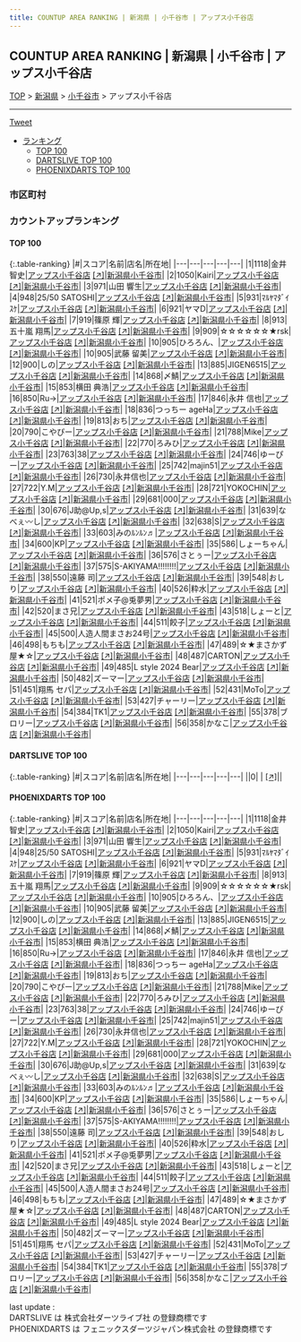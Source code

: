 ```yaml
---
title: COUNTUP AREA RANKING | 新潟県 | 小千谷市 | アップス小千谷店
---
```

## COUNTUP AREA RANKING | 新潟県 | 小千谷市 | アップス小千谷店

[TOP](/darts/rank/) > [新潟県](/darts/rank/新潟県/) > [小千谷市](/darts/rank/新潟県/小千谷市/) > アップス小千谷店

___

<a href="https://twitter.com/share?ref_src=twsrc%5Etfw" data-text="COUNTUP AREA RANKING | 新潟県小千谷市アップス小千谷店" class="twitter-share-button" data-hashtags="DARTSLIVE,PHOENIXDARTS,darts,ダーツ" data-show-count="false">Tweet</a>

* [ランキング](#カウントアップランキング)
    * [TOP 100](#top-100)
    * [DARTSLIVE TOP 100](#dartslive-top-100)
    * [PHOENIXDARTS TOP 100](#phoenixdarts-top-100)

### 市区町村

<ul>

</ul>

### カウントアップランキング

#### TOP 100



{:.table-ranking}
|#|スコア|名前|店名|所在地|
|---|---|---|---|---|
|1|1118|<span class="rank-name-pd"><span class="pro-icon-pd"></span>金井 智史</span>|<a href="/darts/rank/shops/81180.html">アップス小千谷店</a> <a href="https://vs.phoenixdarts.com/jp/shop/shopDetailInfo/s_81180?s_seq=81180">[↗]</a>|<a href="/darts/rank/新潟県/小千谷市">新潟県小千谷市</a>|
|2|1050|<span class="rank-name-pd">Kairi</span>|<a href="/darts/rank/shops/81180.html">アップス小千谷店</a> <a href="https://vs.phoenixdarts.com/jp/shop/shopDetailInfo/s_81180?s_seq=81180">[↗]</a>|<a href="/darts/rank/新潟県/小千谷市">新潟県小千谷市</a>|
|3|971|<span class="rank-name-pd"><span class="pro-icon-pd"></span>山田 響生</span>|<a href="/darts/rank/shops/81180.html">アップス小千谷店</a> <a href="https://vs.phoenixdarts.com/jp/shop/shopDetailInfo/s_81180?s_seq=81180">[↗]</a>|<a href="/darts/rank/新潟県/小千谷市">新潟県小千谷市</a>|
|4|948|<span class="rank-name-pd">25/50 SATOSHI</span>|<a href="/darts/rank/shops/81180.html">アップス小千谷店</a> <a href="https://vs.phoenixdarts.com/jp/shop/shopDetailInfo/s_81180?s_seq=81180">[↗]</a>|<a href="/darts/rank/新潟県/小千谷市">新潟県小千谷市</a>|
|5|931|<span class="rank-name-pd">ﾏﾙﾔﾏﾀﾞｲｽｹ</span>|<a href="/darts/rank/shops/81180.html">アップス小千谷店</a> <a href="https://vs.phoenixdarts.com/jp/shop/shopDetailInfo/s_81180?s_seq=81180">[↗]</a>|<a href="/darts/rank/新潟県/小千谷市">新潟県小千谷市</a>|
|6|921|<span class="rank-name-pd">ヤマD</span>|<a href="/darts/rank/shops/81180.html">アップス小千谷店</a> <a href="https://vs.phoenixdarts.com/jp/shop/shopDetailInfo/s_81180?s_seq=81180">[↗]</a>|<a href="/darts/rank/新潟県/小千谷市">新潟県小千谷市</a>|
|7|919|<span class="rank-name-pd"><span class="pro-icon-pd"></span>篠原 輝</span>|<a href="/darts/rank/shops/81180.html">アップス小千谷店</a> <a href="https://vs.phoenixdarts.com/jp/shop/shopDetailInfo/s_81180?s_seq=81180">[↗]</a>|<a href="/darts/rank/新潟県/小千谷市">新潟県小千谷市</a>|
|8|913|<span class="rank-name-pd"><span class="pro-icon-pd"></span>五十嵐 翔馬</span>|<a href="/darts/rank/shops/81180.html">アップス小千谷店</a> <a href="https://vs.phoenixdarts.com/jp/shop/shopDetailInfo/s_81180?s_seq=81180">[↗]</a>|<a href="/darts/rank/新潟県/小千谷市">新潟県小千谷市</a>|
|9|909|<span class="rank-name-pd">☆☆☆☆☆☆★rsk</span>|<a href="/darts/rank/shops/81180.html">アップス小千谷店</a> <a href="https://vs.phoenixdarts.com/jp/shop/shopDetailInfo/s_81180?s_seq=81180">[↗]</a>|<a href="/darts/rank/新潟県/小千谷市">新潟県小千谷市</a>|
|10|905|<span class="rank-name-pd">ひろろん、</span>|<a href="/darts/rank/shops/81180.html">アップス小千谷店</a> <a href="https://vs.phoenixdarts.com/jp/shop/shopDetailInfo/s_81180?s_seq=81180">[↗]</a>|<a href="/darts/rank/新潟県/小千谷市">新潟県小千谷市</a>|
|10|905|<span class="rank-name-pd">武藤 留美</span>|<a href="/darts/rank/shops/81180.html">アップス小千谷店</a> <a href="https://vs.phoenixdarts.com/jp/shop/shopDetailInfo/s_81180?s_seq=81180">[↗]</a>|<a href="/darts/rank/新潟県/小千谷市">新潟県小千谷市</a>|
|12|900|<span class="rank-name-pd">しの</span>|<a href="/darts/rank/shops/81180.html">アップス小千谷店</a> <a href="https://vs.phoenixdarts.com/jp/shop/shopDetailInfo/s_81180?s_seq=81180">[↗]</a>|<a href="/darts/rank/新潟県/小千谷市">新潟県小千谷市</a>|
|13|885|<span class="rank-name-pd">JIGEN6515</span>|<a href="/darts/rank/shops/81180.html">アップス小千谷店</a> <a href="https://vs.phoenixdarts.com/jp/shop/shopDetailInfo/s_81180?s_seq=81180">[↗]</a>|<a href="/darts/rank/新潟県/小千谷市">新潟県小千谷市</a>|
|14|868|<span class="rank-name-pd">〆鯖</span>|<a href="/darts/rank/shops/81180.html">アップス小千谷店</a> <a href="https://vs.phoenixdarts.com/jp/shop/shopDetailInfo/s_81180?s_seq=81180">[↗]</a>|<a href="/darts/rank/新潟県/小千谷市">新潟県小千谷市</a>|
|15|853|<span class="rank-name-pd">横田 典浩</span>|<a href="/darts/rank/shops/81180.html">アップス小千谷店</a> <a href="https://vs.phoenixdarts.com/jp/shop/shopDetailInfo/s_81180?s_seq=81180">[↗]</a>|<a href="/darts/rank/新潟県/小千谷市">新潟県小千谷市</a>|
|16|850|<span class="rank-name-pd">Ru→</span>|<a href="/darts/rank/shops/81180.html">アップス小千谷店</a> <a href="https://vs.phoenixdarts.com/jp/shop/shopDetailInfo/s_81180?s_seq=81180">[↗]</a>|<a href="/darts/rank/新潟県/小千谷市">新潟県小千谷市</a>|
|17|846|<span class="rank-name-pd">永井 信也</span>|<a href="/darts/rank/shops/81180.html">アップス小千谷店</a> <a href="https://vs.phoenixdarts.com/jp/shop/shopDetailInfo/s_81180?s_seq=81180">[↗]</a>|<a href="/darts/rank/新潟県/小千谷市">新潟県小千谷市</a>|
|18|836|<span class="rank-name-pd">つっちー ageHa</span>|<a href="/darts/rank/shops/81180.html">アップス小千谷店</a> <a href="https://vs.phoenixdarts.com/jp/shop/shopDetailInfo/s_81180?s_seq=81180">[↗]</a>|<a href="/darts/rank/新潟県/小千谷市">新潟県小千谷市</a>|
|19|813|<span class="rank-name-pd">おち</span>|<a href="/darts/rank/shops/81180.html">アップス小千谷店</a> <a href="https://vs.phoenixdarts.com/jp/shop/shopDetailInfo/s_81180?s_seq=81180">[↗]</a>|<a href="/darts/rank/新潟県/小千谷市">新潟県小千谷市</a>|
|20|790|<span class="rank-name-pd">こやぴー</span>|<a href="/darts/rank/shops/81180.html">アップス小千谷店</a> <a href="https://vs.phoenixdarts.com/jp/shop/shopDetailInfo/s_81180?s_seq=81180">[↗]</a>|<a href="/darts/rank/新潟県/小千谷市">新潟県小千谷市</a>|
|21|788|<span class="rank-name-pd">Mike</span>|<a href="/darts/rank/shops/81180.html">アップス小千谷店</a> <a href="https://vs.phoenixdarts.com/jp/shop/shopDetailInfo/s_81180?s_seq=81180">[↗]</a>|<a href="/darts/rank/新潟県/小千谷市">新潟県小千谷市</a>|
|22|770|<span class="rank-name-pd">ろみひ</span>|<a href="/darts/rank/shops/81180.html">アップス小千谷店</a> <a href="https://vs.phoenixdarts.com/jp/shop/shopDetailInfo/s_81180?s_seq=81180">[↗]</a>|<a href="/darts/rank/新潟県/小千谷市">新潟県小千谷市</a>|
|23|763|<span class="rank-name-pd">38</span>|<a href="/darts/rank/shops/81180.html">アップス小千谷店</a> <a href="https://vs.phoenixdarts.com/jp/shop/shopDetailInfo/s_81180?s_seq=81180">[↗]</a>|<a href="/darts/rank/新潟県/小千谷市">新潟県小千谷市</a>|
|24|746|<span class="rank-name-pd">ゆーぴー</span>|<a href="/darts/rank/shops/81180.html">アップス小千谷店</a> <a href="https://vs.phoenixdarts.com/jp/shop/shopDetailInfo/s_81180?s_seq=81180">[↗]</a>|<a href="/darts/rank/新潟県/小千谷市">新潟県小千谷市</a>|
|25|742|<span class="rank-name-pd">majin51</span>|<a href="/darts/rank/shops/81180.html">アップス小千谷店</a> <a href="https://vs.phoenixdarts.com/jp/shop/shopDetailInfo/s_81180?s_seq=81180">[↗]</a>|<a href="/darts/rank/新潟県/小千谷市">新潟県小千谷市</a>|
|26|730|<span class="rank-name-pd">永井信也</span>|<a href="/darts/rank/shops/81180.html">アップス小千谷店</a> <a href="https://vs.phoenixdarts.com/jp/shop/shopDetailInfo/s_81180?s_seq=81180">[↗]</a>|<a href="/darts/rank/新潟県/小千谷市">新潟県小千谷市</a>|
|27|722|<span class="rank-name-pd">Y.M</span>|<a href="/darts/rank/shops/81180.html">アップス小千谷店</a> <a href="https://vs.phoenixdarts.com/jp/shop/shopDetailInfo/s_81180?s_seq=81180">[↗]</a>|<a href="/darts/rank/新潟県/小千谷市">新潟県小千谷市</a>|
|28|721|<span class="rank-name-pd">YOKOCHIN</span>|<a href="/darts/rank/shops/81180.html">アップス小千谷店</a> <a href="https://vs.phoenixdarts.com/jp/shop/shopDetailInfo/s_81180?s_seq=81180">[↗]</a>|<a href="/darts/rank/新潟県/小千谷市">新潟県小千谷市</a>|
|29|681|<span class="rank-name-pd">000</span>|<a href="/darts/rank/shops/81180.html">アップス小千谷店</a> <a href="https://vs.phoenixdarts.com/jp/shop/shopDetailInfo/s_81180?s_seq=81180">[↗]</a>|<a href="/darts/rank/新潟県/小千谷市">新潟県小千谷市</a>|
|30|676|<span class="rank-name-pd">J助@Up,s</span>|<a href="/darts/rank/shops/81180.html">アップス小千谷店</a> <a href="https://vs.phoenixdarts.com/jp/shop/shopDetailInfo/s_81180?s_seq=81180">[↗]</a>|<a href="/darts/rank/新潟県/小千谷市">新潟県小千谷市</a>|
|31|639|<span class="rank-name-pd">なべぇ〰し</span>|<a href="/darts/rank/shops/81180.html">アップス小千谷店</a> <a href="https://vs.phoenixdarts.com/jp/shop/shopDetailInfo/s_81180?s_seq=81180">[↗]</a>|<a href="/darts/rank/新潟県/小千谷市">新潟県小千谷市</a>|
|32|638|<span class="rank-name-pd">S</span>|<a href="/darts/rank/shops/81180.html">アップス小千谷店</a> <a href="https://vs.phoenixdarts.com/jp/shop/shopDetailInfo/s_81180?s_seq=81180">[↗]</a>|<a href="/darts/rank/新潟県/小千谷市">新潟県小千谷市</a>|
|33|603|<span class="rank-name-pd">みのﾙﾝﾙﾝ♬</span>|<a href="/darts/rank/shops/81180.html">アップス小千谷店</a> <a href="https://vs.phoenixdarts.com/jp/shop/shopDetailInfo/s_81180?s_seq=81180">[↗]</a>|<a href="/darts/rank/新潟県/小千谷市">新潟県小千谷市</a>|
|34|600|<span class="rank-name-pd">KP</span>|<a href="/darts/rank/shops/81180.html">アップス小千谷店</a> <a href="https://vs.phoenixdarts.com/jp/shop/shopDetailInfo/s_81180?s_seq=81180">[↗]</a>|<a href="/darts/rank/新潟県/小千谷市">新潟県小千谷市</a>|
|35|586|<span class="rank-name-pd">しょーちゃん</span>|<a href="/darts/rank/shops/81180.html">アップス小千谷店</a> <a href="https://vs.phoenixdarts.com/jp/shop/shopDetailInfo/s_81180?s_seq=81180">[↗]</a>|<a href="/darts/rank/新潟県/小千谷市">新潟県小千谷市</a>|
|36|576|<span class="rank-name-pd">さとぅー</span>|<a href="/darts/rank/shops/81180.html">アップス小千谷店</a> <a href="https://vs.phoenixdarts.com/jp/shop/shopDetailInfo/s_81180?s_seq=81180">[↗]</a>|<a href="/darts/rank/新潟県/小千谷市">新潟県小千谷市</a>|
|37|575|<span class="rank-name-pd">S-AKIYAMA!!!!!!!!</span>|<a href="/darts/rank/shops/81180.html">アップス小千谷店</a> <a href="https://vs.phoenixdarts.com/jp/shop/shopDetailInfo/s_81180?s_seq=81180">[↗]</a>|<a href="/darts/rank/新潟県/小千谷市">新潟県小千谷市</a>|
|38|550|<span class="rank-name-pd">遠藤 司</span>|<a href="/darts/rank/shops/81180.html">アップス小千谷店</a> <a href="https://vs.phoenixdarts.com/jp/shop/shopDetailInfo/s_81180?s_seq=81180">[↗]</a>|<a href="/darts/rank/新潟県/小千谷市">新潟県小千谷市</a>|
|39|548|<span class="rank-name-pd">おしり</span>|<a href="/darts/rank/shops/81180.html">アップス小千谷店</a> <a href="https://vs.phoenixdarts.com/jp/shop/shopDetailInfo/s_81180?s_seq=81180">[↗]</a>|<a href="/darts/rank/新潟県/小千谷市">新潟県小千谷市</a>|
|40|526|<span class="rank-name-pd">粋水</span>|<a href="/darts/rank/shops/81180.html">アップス小千谷店</a> <a href="https://vs.phoenixdarts.com/jp/shop/shopDetailInfo/s_81180?s_seq=81180">[↗]</a>|<a href="/darts/rank/新潟県/小千谷市">新潟県小千谷市</a>|
|41|521|<span class="rank-name-pd">ポメ子@兎夢男</span>|<a href="/darts/rank/shops/81180.html">アップス小千谷店</a> <a href="https://vs.phoenixdarts.com/jp/shop/shopDetailInfo/s_81180?s_seq=81180">[↗]</a>|<a href="/darts/rank/新潟県/小千谷市">新潟県小千谷市</a>|
|42|520|<span class="rank-name-pd">まさ兄</span>|<a href="/darts/rank/shops/81180.html">アップス小千谷店</a> <a href="https://vs.phoenixdarts.com/jp/shop/shopDetailInfo/s_81180?s_seq=81180">[↗]</a>|<a href="/darts/rank/新潟県/小千谷市">新潟県小千谷市</a>|
|43|518|<span class="rank-name-pd">しょーと</span>|<a href="/darts/rank/shops/81180.html">アップス小千谷店</a> <a href="https://vs.phoenixdarts.com/jp/shop/shopDetailInfo/s_81180?s_seq=81180">[↗]</a>|<a href="/darts/rank/新潟県/小千谷市">新潟県小千谷市</a>|
|44|511|<span class="rank-name-pd">餃子</span>|<a href="/darts/rank/shops/81180.html">アップス小千谷店</a> <a href="https://vs.phoenixdarts.com/jp/shop/shopDetailInfo/s_81180?s_seq=81180">[↗]</a>|<a href="/darts/rank/新潟県/小千谷市">新潟県小千谷市</a>|
|45|500|<span class="rank-name-pd">人造人間まさお24号</span>|<a href="/darts/rank/shops/81180.html">アップス小千谷店</a> <a href="https://vs.phoenixdarts.com/jp/shop/shopDetailInfo/s_81180?s_seq=81180">[↗]</a>|<a href="/darts/rank/新潟県/小千谷市">新潟県小千谷市</a>|
|46|498|<span class="rank-name-pd">もちも</span>|<a href="/darts/rank/shops/81180.html">アップス小千谷店</a> <a href="https://vs.phoenixdarts.com/jp/shop/shopDetailInfo/s_81180?s_seq=81180">[↗]</a>|<a href="/darts/rank/新潟県/小千谷市">新潟県小千谷市</a>|
|47|489|<span class="rank-name-pd">☆★まさかず屋★☆</span>|<a href="/darts/rank/shops/81180.html">アップス小千谷店</a> <a href="https://vs.phoenixdarts.com/jp/shop/shopDetailInfo/s_81180?s_seq=81180">[↗]</a>|<a href="/darts/rank/新潟県/小千谷市">新潟県小千谷市</a>|
|48|487|<span class="rank-name-pd">CARTON</span>|<a href="/darts/rank/shops/81180.html">アップス小千谷店</a> <a href="https://vs.phoenixdarts.com/jp/shop/shopDetailInfo/s_81180?s_seq=81180">[↗]</a>|<a href="/darts/rank/新潟県/小千谷市">新潟県小千谷市</a>|
|49|485|<span class="rank-name-pd">L style 2024 Bear</span>|<a href="/darts/rank/shops/81180.html">アップス小千谷店</a> <a href="https://vs.phoenixdarts.com/jp/shop/shopDetailInfo/s_81180?s_seq=81180">[↗]</a>|<a href="/darts/rank/新潟県/小千谷市">新潟県小千谷市</a>|
|50|482|<span class="rank-name-pd">ズーマー</span>|<a href="/darts/rank/shops/81180.html">アップス小千谷店</a> <a href="https://vs.phoenixdarts.com/jp/shop/shopDetailInfo/s_81180?s_seq=81180">[↗]</a>|<a href="/darts/rank/新潟県/小千谷市">新潟県小千谷市</a>|
|51|451|<span class="rank-name-pd">翔馬 セパ</span>|<a href="/darts/rank/shops/81180.html">アップス小千谷店</a> <a href="https://vs.phoenixdarts.com/jp/shop/shopDetailInfo/s_81180?s_seq=81180">[↗]</a>|<a href="/darts/rank/新潟県/小千谷市">新潟県小千谷市</a>|
|52|431|<span class="rank-name-pd">MoTo</span>|<a href="/darts/rank/shops/81180.html">アップス小千谷店</a> <a href="https://vs.phoenixdarts.com/jp/shop/shopDetailInfo/s_81180?s_seq=81180">[↗]</a>|<a href="/darts/rank/新潟県/小千谷市">新潟県小千谷市</a>|
|53|427|<span class="rank-name-pd">チャーリー</span>|<a href="/darts/rank/shops/81180.html">アップス小千谷店</a> <a href="https://vs.phoenixdarts.com/jp/shop/shopDetailInfo/s_81180?s_seq=81180">[↗]</a>|<a href="/darts/rank/新潟県/小千谷市">新潟県小千谷市</a>|
|54|384|<span class="rank-name-pd">TK1</span>|<a href="/darts/rank/shops/81180.html">アップス小千谷店</a> <a href="https://vs.phoenixdarts.com/jp/shop/shopDetailInfo/s_81180?s_seq=81180">[↗]</a>|<a href="/darts/rank/新潟県/小千谷市">新潟県小千谷市</a>|
|55|378|<span class="rank-name-pd">ブロリー</span>|<a href="/darts/rank/shops/81180.html">アップス小千谷店</a> <a href="https://vs.phoenixdarts.com/jp/shop/shopDetailInfo/s_81180?s_seq=81180">[↗]</a>|<a href="/darts/rank/新潟県/小千谷市">新潟県小千谷市</a>|
|56|358|<span class="rank-name-pd">かなこ</span>|<a href="/darts/rank/shops/81180.html">アップス小千谷店</a> <a href="https://vs.phoenixdarts.com/jp/shop/shopDetailInfo/s_81180?s_seq=81180">[↗]</a>|<a href="/darts/rank/新潟県/小千谷市">新潟県小千谷市</a>|


#### DARTSLIVE TOP 100



{:.table-ranking}
|#|スコア|名前|店名|所在地|
|---|---|---|---|---|
||0|<span class="rank-name-dl"> </span>|<a href="/darts/rank/shops/.html"></a> <a href="">[↗]</a>|<a href="/darts/rank//"></a>|


#### PHOENIXDARTS TOP 100



{:.table-ranking}
|#|スコア|名前|店名|所在地|
|---|---|---|---|---|
|1|1118|<span class="rank-name-pd"><span class="pro-icon-pd"></span>金井 智史</span>|<a href="/darts/rank/shops/81180.html">アップス小千谷店</a> <a href="https://vs.phoenixdarts.com/jp/shop/shopDetailInfo/s_81180?s_seq=81180">[↗]</a>|<a href="/darts/rank/新潟県/小千谷市">新潟県小千谷市</a>|
|2|1050|<span class="rank-name-pd">Kairi</span>|<a href="/darts/rank/shops/81180.html">アップス小千谷店</a> <a href="https://vs.phoenixdarts.com/jp/shop/shopDetailInfo/s_81180?s_seq=81180">[↗]</a>|<a href="/darts/rank/新潟県/小千谷市">新潟県小千谷市</a>|
|3|971|<span class="rank-name-pd"><span class="pro-icon-pd"></span>山田 響生</span>|<a href="/darts/rank/shops/81180.html">アップス小千谷店</a> <a href="https://vs.phoenixdarts.com/jp/shop/shopDetailInfo/s_81180?s_seq=81180">[↗]</a>|<a href="/darts/rank/新潟県/小千谷市">新潟県小千谷市</a>|
|4|948|<span class="rank-name-pd">25/50 SATOSHI</span>|<a href="/darts/rank/shops/81180.html">アップス小千谷店</a> <a href="https://vs.phoenixdarts.com/jp/shop/shopDetailInfo/s_81180?s_seq=81180">[↗]</a>|<a href="/darts/rank/新潟県/小千谷市">新潟県小千谷市</a>|
|5|931|<span class="rank-name-pd">ﾏﾙﾔﾏﾀﾞｲｽｹ</span>|<a href="/darts/rank/shops/81180.html">アップス小千谷店</a> <a href="https://vs.phoenixdarts.com/jp/shop/shopDetailInfo/s_81180?s_seq=81180">[↗]</a>|<a href="/darts/rank/新潟県/小千谷市">新潟県小千谷市</a>|
|6|921|<span class="rank-name-pd">ヤマD</span>|<a href="/darts/rank/shops/81180.html">アップス小千谷店</a> <a href="https://vs.phoenixdarts.com/jp/shop/shopDetailInfo/s_81180?s_seq=81180">[↗]</a>|<a href="/darts/rank/新潟県/小千谷市">新潟県小千谷市</a>|
|7|919|<span class="rank-name-pd"><span class="pro-icon-pd"></span>篠原 輝</span>|<a href="/darts/rank/shops/81180.html">アップス小千谷店</a> <a href="https://vs.phoenixdarts.com/jp/shop/shopDetailInfo/s_81180?s_seq=81180">[↗]</a>|<a href="/darts/rank/新潟県/小千谷市">新潟県小千谷市</a>|
|8|913|<span class="rank-name-pd"><span class="pro-icon-pd"></span>五十嵐 翔馬</span>|<a href="/darts/rank/shops/81180.html">アップス小千谷店</a> <a href="https://vs.phoenixdarts.com/jp/shop/shopDetailInfo/s_81180?s_seq=81180">[↗]</a>|<a href="/darts/rank/新潟県/小千谷市">新潟県小千谷市</a>|
|9|909|<span class="rank-name-pd">☆☆☆☆☆☆★rsk</span>|<a href="/darts/rank/shops/81180.html">アップス小千谷店</a> <a href="https://vs.phoenixdarts.com/jp/shop/shopDetailInfo/s_81180?s_seq=81180">[↗]</a>|<a href="/darts/rank/新潟県/小千谷市">新潟県小千谷市</a>|
|10|905|<span class="rank-name-pd">ひろろん、</span>|<a href="/darts/rank/shops/81180.html">アップス小千谷店</a> <a href="https://vs.phoenixdarts.com/jp/shop/shopDetailInfo/s_81180?s_seq=81180">[↗]</a>|<a href="/darts/rank/新潟県/小千谷市">新潟県小千谷市</a>|
|10|905|<span class="rank-name-pd">武藤 留美</span>|<a href="/darts/rank/shops/81180.html">アップス小千谷店</a> <a href="https://vs.phoenixdarts.com/jp/shop/shopDetailInfo/s_81180?s_seq=81180">[↗]</a>|<a href="/darts/rank/新潟県/小千谷市">新潟県小千谷市</a>|
|12|900|<span class="rank-name-pd">しの</span>|<a href="/darts/rank/shops/81180.html">アップス小千谷店</a> <a href="https://vs.phoenixdarts.com/jp/shop/shopDetailInfo/s_81180?s_seq=81180">[↗]</a>|<a href="/darts/rank/新潟県/小千谷市">新潟県小千谷市</a>|
|13|885|<span class="rank-name-pd">JIGEN6515</span>|<a href="/darts/rank/shops/81180.html">アップス小千谷店</a> <a href="https://vs.phoenixdarts.com/jp/shop/shopDetailInfo/s_81180?s_seq=81180">[↗]</a>|<a href="/darts/rank/新潟県/小千谷市">新潟県小千谷市</a>|
|14|868|<span class="rank-name-pd">〆鯖</span>|<a href="/darts/rank/shops/81180.html">アップス小千谷店</a> <a href="https://vs.phoenixdarts.com/jp/shop/shopDetailInfo/s_81180?s_seq=81180">[↗]</a>|<a href="/darts/rank/新潟県/小千谷市">新潟県小千谷市</a>|
|15|853|<span class="rank-name-pd">横田 典浩</span>|<a href="/darts/rank/shops/81180.html">アップス小千谷店</a> <a href="https://vs.phoenixdarts.com/jp/shop/shopDetailInfo/s_81180?s_seq=81180">[↗]</a>|<a href="/darts/rank/新潟県/小千谷市">新潟県小千谷市</a>|
|16|850|<span class="rank-name-pd">Ru→</span>|<a href="/darts/rank/shops/81180.html">アップス小千谷店</a> <a href="https://vs.phoenixdarts.com/jp/shop/shopDetailInfo/s_81180?s_seq=81180">[↗]</a>|<a href="/darts/rank/新潟県/小千谷市">新潟県小千谷市</a>|
|17|846|<span class="rank-name-pd">永井 信也</span>|<a href="/darts/rank/shops/81180.html">アップス小千谷店</a> <a href="https://vs.phoenixdarts.com/jp/shop/shopDetailInfo/s_81180?s_seq=81180">[↗]</a>|<a href="/darts/rank/新潟県/小千谷市">新潟県小千谷市</a>|
|18|836|<span class="rank-name-pd">つっちー ageHa</span>|<a href="/darts/rank/shops/81180.html">アップス小千谷店</a> <a href="https://vs.phoenixdarts.com/jp/shop/shopDetailInfo/s_81180?s_seq=81180">[↗]</a>|<a href="/darts/rank/新潟県/小千谷市">新潟県小千谷市</a>|
|19|813|<span class="rank-name-pd">おち</span>|<a href="/darts/rank/shops/81180.html">アップス小千谷店</a> <a href="https://vs.phoenixdarts.com/jp/shop/shopDetailInfo/s_81180?s_seq=81180">[↗]</a>|<a href="/darts/rank/新潟県/小千谷市">新潟県小千谷市</a>|
|20|790|<span class="rank-name-pd">こやぴー</span>|<a href="/darts/rank/shops/81180.html">アップス小千谷店</a> <a href="https://vs.phoenixdarts.com/jp/shop/shopDetailInfo/s_81180?s_seq=81180">[↗]</a>|<a href="/darts/rank/新潟県/小千谷市">新潟県小千谷市</a>|
|21|788|<span class="rank-name-pd">Mike</span>|<a href="/darts/rank/shops/81180.html">アップス小千谷店</a> <a href="https://vs.phoenixdarts.com/jp/shop/shopDetailInfo/s_81180?s_seq=81180">[↗]</a>|<a href="/darts/rank/新潟県/小千谷市">新潟県小千谷市</a>|
|22|770|<span class="rank-name-pd">ろみひ</span>|<a href="/darts/rank/shops/81180.html">アップス小千谷店</a> <a href="https://vs.phoenixdarts.com/jp/shop/shopDetailInfo/s_81180?s_seq=81180">[↗]</a>|<a href="/darts/rank/新潟県/小千谷市">新潟県小千谷市</a>|
|23|763|<span class="rank-name-pd">38</span>|<a href="/darts/rank/shops/81180.html">アップス小千谷店</a> <a href="https://vs.phoenixdarts.com/jp/shop/shopDetailInfo/s_81180?s_seq=81180">[↗]</a>|<a href="/darts/rank/新潟県/小千谷市">新潟県小千谷市</a>|
|24|746|<span class="rank-name-pd">ゆーぴー</span>|<a href="/darts/rank/shops/81180.html">アップス小千谷店</a> <a href="https://vs.phoenixdarts.com/jp/shop/shopDetailInfo/s_81180?s_seq=81180">[↗]</a>|<a href="/darts/rank/新潟県/小千谷市">新潟県小千谷市</a>|
|25|742|<span class="rank-name-pd">majin51</span>|<a href="/darts/rank/shops/81180.html">アップス小千谷店</a> <a href="https://vs.phoenixdarts.com/jp/shop/shopDetailInfo/s_81180?s_seq=81180">[↗]</a>|<a href="/darts/rank/新潟県/小千谷市">新潟県小千谷市</a>|
|26|730|<span class="rank-name-pd">永井信也</span>|<a href="/darts/rank/shops/81180.html">アップス小千谷店</a> <a href="https://vs.phoenixdarts.com/jp/shop/shopDetailInfo/s_81180?s_seq=81180">[↗]</a>|<a href="/darts/rank/新潟県/小千谷市">新潟県小千谷市</a>|
|27|722|<span class="rank-name-pd">Y.M</span>|<a href="/darts/rank/shops/81180.html">アップス小千谷店</a> <a href="https://vs.phoenixdarts.com/jp/shop/shopDetailInfo/s_81180?s_seq=81180">[↗]</a>|<a href="/darts/rank/新潟県/小千谷市">新潟県小千谷市</a>|
|28|721|<span class="rank-name-pd">YOKOCHIN</span>|<a href="/darts/rank/shops/81180.html">アップス小千谷店</a> <a href="https://vs.phoenixdarts.com/jp/shop/shopDetailInfo/s_81180?s_seq=81180">[↗]</a>|<a href="/darts/rank/新潟県/小千谷市">新潟県小千谷市</a>|
|29|681|<span class="rank-name-pd">000</span>|<a href="/darts/rank/shops/81180.html">アップス小千谷店</a> <a href="https://vs.phoenixdarts.com/jp/shop/shopDetailInfo/s_81180?s_seq=81180">[↗]</a>|<a href="/darts/rank/新潟県/小千谷市">新潟県小千谷市</a>|
|30|676|<span class="rank-name-pd">J助@Up,s</span>|<a href="/darts/rank/shops/81180.html">アップス小千谷店</a> <a href="https://vs.phoenixdarts.com/jp/shop/shopDetailInfo/s_81180?s_seq=81180">[↗]</a>|<a href="/darts/rank/新潟県/小千谷市">新潟県小千谷市</a>|
|31|639|<span class="rank-name-pd">なべぇ〰し</span>|<a href="/darts/rank/shops/81180.html">アップス小千谷店</a> <a href="https://vs.phoenixdarts.com/jp/shop/shopDetailInfo/s_81180?s_seq=81180">[↗]</a>|<a href="/darts/rank/新潟県/小千谷市">新潟県小千谷市</a>|
|32|638|<span class="rank-name-pd">S</span>|<a href="/darts/rank/shops/81180.html">アップス小千谷店</a> <a href="https://vs.phoenixdarts.com/jp/shop/shopDetailInfo/s_81180?s_seq=81180">[↗]</a>|<a href="/darts/rank/新潟県/小千谷市">新潟県小千谷市</a>|
|33|603|<span class="rank-name-pd">みのﾙﾝﾙﾝ♬</span>|<a href="/darts/rank/shops/81180.html">アップス小千谷店</a> <a href="https://vs.phoenixdarts.com/jp/shop/shopDetailInfo/s_81180?s_seq=81180">[↗]</a>|<a href="/darts/rank/新潟県/小千谷市">新潟県小千谷市</a>|
|34|600|<span class="rank-name-pd">KP</span>|<a href="/darts/rank/shops/81180.html">アップス小千谷店</a> <a href="https://vs.phoenixdarts.com/jp/shop/shopDetailInfo/s_81180?s_seq=81180">[↗]</a>|<a href="/darts/rank/新潟県/小千谷市">新潟県小千谷市</a>|
|35|586|<span class="rank-name-pd">しょーちゃん</span>|<a href="/darts/rank/shops/81180.html">アップス小千谷店</a> <a href="https://vs.phoenixdarts.com/jp/shop/shopDetailInfo/s_81180?s_seq=81180">[↗]</a>|<a href="/darts/rank/新潟県/小千谷市">新潟県小千谷市</a>|
|36|576|<span class="rank-name-pd">さとぅー</span>|<a href="/darts/rank/shops/81180.html">アップス小千谷店</a> <a href="https://vs.phoenixdarts.com/jp/shop/shopDetailInfo/s_81180?s_seq=81180">[↗]</a>|<a href="/darts/rank/新潟県/小千谷市">新潟県小千谷市</a>|
|37|575|<span class="rank-name-pd">S-AKIYAMA!!!!!!!!</span>|<a href="/darts/rank/shops/81180.html">アップス小千谷店</a> <a href="https://vs.phoenixdarts.com/jp/shop/shopDetailInfo/s_81180?s_seq=81180">[↗]</a>|<a href="/darts/rank/新潟県/小千谷市">新潟県小千谷市</a>|
|38|550|<span class="rank-name-pd">遠藤 司</span>|<a href="/darts/rank/shops/81180.html">アップス小千谷店</a> <a href="https://vs.phoenixdarts.com/jp/shop/shopDetailInfo/s_81180?s_seq=81180">[↗]</a>|<a href="/darts/rank/新潟県/小千谷市">新潟県小千谷市</a>|
|39|548|<span class="rank-name-pd">おしり</span>|<a href="/darts/rank/shops/81180.html">アップス小千谷店</a> <a href="https://vs.phoenixdarts.com/jp/shop/shopDetailInfo/s_81180?s_seq=81180">[↗]</a>|<a href="/darts/rank/新潟県/小千谷市">新潟県小千谷市</a>|
|40|526|<span class="rank-name-pd">粋水</span>|<a href="/darts/rank/shops/81180.html">アップス小千谷店</a> <a href="https://vs.phoenixdarts.com/jp/shop/shopDetailInfo/s_81180?s_seq=81180">[↗]</a>|<a href="/darts/rank/新潟県/小千谷市">新潟県小千谷市</a>|
|41|521|<span class="rank-name-pd">ポメ子@兎夢男</span>|<a href="/darts/rank/shops/81180.html">アップス小千谷店</a> <a href="https://vs.phoenixdarts.com/jp/shop/shopDetailInfo/s_81180?s_seq=81180">[↗]</a>|<a href="/darts/rank/新潟県/小千谷市">新潟県小千谷市</a>|
|42|520|<span class="rank-name-pd">まさ兄</span>|<a href="/darts/rank/shops/81180.html">アップス小千谷店</a> <a href="https://vs.phoenixdarts.com/jp/shop/shopDetailInfo/s_81180?s_seq=81180">[↗]</a>|<a href="/darts/rank/新潟県/小千谷市">新潟県小千谷市</a>|
|43|518|<span class="rank-name-pd">しょーと</span>|<a href="/darts/rank/shops/81180.html">アップス小千谷店</a> <a href="https://vs.phoenixdarts.com/jp/shop/shopDetailInfo/s_81180?s_seq=81180">[↗]</a>|<a href="/darts/rank/新潟県/小千谷市">新潟県小千谷市</a>|
|44|511|<span class="rank-name-pd">餃子</span>|<a href="/darts/rank/shops/81180.html">アップス小千谷店</a> <a href="https://vs.phoenixdarts.com/jp/shop/shopDetailInfo/s_81180?s_seq=81180">[↗]</a>|<a href="/darts/rank/新潟県/小千谷市">新潟県小千谷市</a>|
|45|500|<span class="rank-name-pd">人造人間まさお24号</span>|<a href="/darts/rank/shops/81180.html">アップス小千谷店</a> <a href="https://vs.phoenixdarts.com/jp/shop/shopDetailInfo/s_81180?s_seq=81180">[↗]</a>|<a href="/darts/rank/新潟県/小千谷市">新潟県小千谷市</a>|
|46|498|<span class="rank-name-pd">もちも</span>|<a href="/darts/rank/shops/81180.html">アップス小千谷店</a> <a href="https://vs.phoenixdarts.com/jp/shop/shopDetailInfo/s_81180?s_seq=81180">[↗]</a>|<a href="/darts/rank/新潟県/小千谷市">新潟県小千谷市</a>|
|47|489|<span class="rank-name-pd">☆★まさかず屋★☆</span>|<a href="/darts/rank/shops/81180.html">アップス小千谷店</a> <a href="https://vs.phoenixdarts.com/jp/shop/shopDetailInfo/s_81180?s_seq=81180">[↗]</a>|<a href="/darts/rank/新潟県/小千谷市">新潟県小千谷市</a>|
|48|487|<span class="rank-name-pd">CARTON</span>|<a href="/darts/rank/shops/81180.html">アップス小千谷店</a> <a href="https://vs.phoenixdarts.com/jp/shop/shopDetailInfo/s_81180?s_seq=81180">[↗]</a>|<a href="/darts/rank/新潟県/小千谷市">新潟県小千谷市</a>|
|49|485|<span class="rank-name-pd">L style 2024 Bear</span>|<a href="/darts/rank/shops/81180.html">アップス小千谷店</a> <a href="https://vs.phoenixdarts.com/jp/shop/shopDetailInfo/s_81180?s_seq=81180">[↗]</a>|<a href="/darts/rank/新潟県/小千谷市">新潟県小千谷市</a>|
|50|482|<span class="rank-name-pd">ズーマー</span>|<a href="/darts/rank/shops/81180.html">アップス小千谷店</a> <a href="https://vs.phoenixdarts.com/jp/shop/shopDetailInfo/s_81180?s_seq=81180">[↗]</a>|<a href="/darts/rank/新潟県/小千谷市">新潟県小千谷市</a>|
|51|451|<span class="rank-name-pd">翔馬 セパ</span>|<a href="/darts/rank/shops/81180.html">アップス小千谷店</a> <a href="https://vs.phoenixdarts.com/jp/shop/shopDetailInfo/s_81180?s_seq=81180">[↗]</a>|<a href="/darts/rank/新潟県/小千谷市">新潟県小千谷市</a>|
|52|431|<span class="rank-name-pd">MoTo</span>|<a href="/darts/rank/shops/81180.html">アップス小千谷店</a> <a href="https://vs.phoenixdarts.com/jp/shop/shopDetailInfo/s_81180?s_seq=81180">[↗]</a>|<a href="/darts/rank/新潟県/小千谷市">新潟県小千谷市</a>|
|53|427|<span class="rank-name-pd">チャーリー</span>|<a href="/darts/rank/shops/81180.html">アップス小千谷店</a> <a href="https://vs.phoenixdarts.com/jp/shop/shopDetailInfo/s_81180?s_seq=81180">[↗]</a>|<a href="/darts/rank/新潟県/小千谷市">新潟県小千谷市</a>|
|54|384|<span class="rank-name-pd">TK1</span>|<a href="/darts/rank/shops/81180.html">アップス小千谷店</a> <a href="https://vs.phoenixdarts.com/jp/shop/shopDetailInfo/s_81180?s_seq=81180">[↗]</a>|<a href="/darts/rank/新潟県/小千谷市">新潟県小千谷市</a>|
|55|378|<span class="rank-name-pd">ブロリー</span>|<a href="/darts/rank/shops/81180.html">アップス小千谷店</a> <a href="https://vs.phoenixdarts.com/jp/shop/shopDetailInfo/s_81180?s_seq=81180">[↗]</a>|<a href="/darts/rank/新潟県/小千谷市">新潟県小千谷市</a>|
|56|358|<span class="rank-name-pd">かなこ</span>|<a href="/darts/rank/shops/81180.html">アップス小千谷店</a> <a href="https://vs.phoenixdarts.com/jp/shop/shopDetailInfo/s_81180?s_seq=81180">[↗]</a>|<a href="/darts/rank/新潟県/小千谷市">新潟県小千谷市</a>|


<div class="footer border-top border-gray-light mt-5 pt-3 text-right text-gray">
    last update : <span style="font-weight: italic" id="foot_last_modified"></span><br />
    DARTSLIVE は 株式会社ダーツライブ社 の登録商標です<br />
    PHOENIXDARTS は フェニックスダーツジャパン株式会社 の登録商標です<br />
</div>

<script src="https://cdnjs.cloudflare.com/ajax/libs/jquery.tablesorter/2.31.3/js/jquery.tablesorter.min.js" integrity="sha512-qzgd5cYSZcosqpzpn7zF2ZId8f/8CHmFKZ8j7mU4OUXTNRd5g+ZHBPsgKEwoqxCtdQvExE5LprwwPAgoicguNg==" crossorigin="anonymous" referrerpolicy="no-referrer"></script>
<link rel="stylesheet" href="https://cdnjs.cloudflare.com/ajax/libs/jquery.tablesorter/2.31.3/css/theme.default.min.css" integrity="sha512-wghhOJkjQX0Lh3NSWvNKeZ0ZpNn+SPVXX1Qyc9OCaogADktxrBiBdKGDoqVUOyhStvMBmJQ8ZdMHiR3wuEq8+w==" crossorigin="anonymous" referrerpolicy="no-referrer" />
<script>
$(function() {
    $(".table-ranking").tablesorter({sortList:[[0, 0]]});
    $("#foot_last_modified").text(formatDate(new Date(document.lastModified), 'yyyy-MM-dd HH:mm:ss'));
});
</script>

<script async src="https://platform.twitter.com/widgets.js" charset="utf-8"></script>